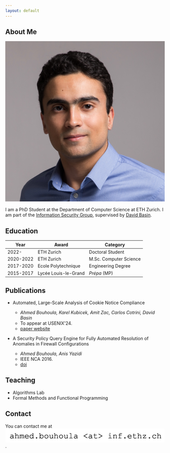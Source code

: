 ```yaml
---
layout: default
---
```


## About Me

<img class="profile-picture" src="ahmed.jpeg">

I am a PhD Student at the Department of Computer Science at ETH Zurich. I am part of the [Information Security Group](https://infsec.ethz.ch/), supervised by [David Basin](http://people.inf.ethz.ch/basin/).


## Education

Year | Award | Category
-----|-------|--------
2022- | ETH Zurich | Doctoral Student
2020-2022 | ETH Zurich | M.Sc. Computer Science
2017-2020 | Ecole Polytechnique | Engineering Degree
2015-2017 | Lycée Louis-le-Grand | $Prépa$ (MP)


## Publications

* Automated, Large-Scale Analysis of Cookie Notice Compliance
  * *Ahmed Bouhoula, Karel Kubicek, Amit Zac, Carlos Cotrini, David Basin*
  * To appear at USENIX'24.
  * [paper website](https://ahmedbouhoula.github.io/post/automated.html)

* A Security Policy Query Engine for Fully Automated Resolution of Anomalies in Firewall Configurations
  * *Ahmed Bouhoula, Anis Yazidi*
  * IEEE NCA 2016.
  * [doi](https://ieeexplore.ieee.org/document/7778596)

## Teaching

* Algorithms Lab
* Formal Methods and Functional Programming


## Contact

You can contact me at <img src="assets/images/email.png">.